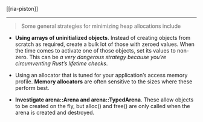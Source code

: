 [[ria-piston]]

---

> Some general strategies for minimizing heap allocations include
* **Using arrays of uninitialized objects**. Instead of creating objects from scratch as required, create a bulk lot of those with zeroed values. When the time comes to activate one of those objects, set its values to non-zero. This can be *a very dangerous strategy because you’re circumventing Rust’s lifetime checks*.

* Using an allocator that is tuned for your application’s access memory profile. **Memory allocators** are often sensitive to the sizes where these perform best.
  
* **Investigate arena::Arena and arena::TypedArena**. These allow objects to be created on the fly, but alloc() and free() are only called when the arena is created and destroyed.
